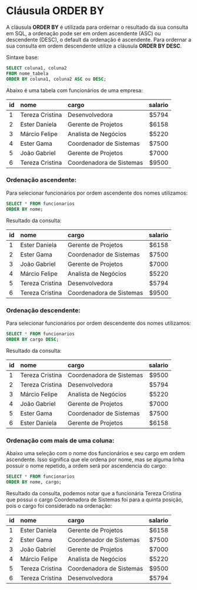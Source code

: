 # Cláusula ORDER BY

A cláusula **ORDER BY** é utilizada para ordernar o resultado da sua consulta em SQL, a ordenação pode ser em ordem ascendente (ASC) ou descendente (DESC), o default da ordenação é ascendente.
Para ordernar a sua consulta em ordem descendente utilize a cláusula **ORDER BY DESC**.

Sintaxe base:

```sql
SELECT coluna1, coluna2
FROM nome_tabela
ORDER BY coluna1, coluna2 ASC ou DESC;
```

Abaixo é uma tabela com funcionários de uma empresa:

| id | nome | cargo | salario |
| - |:-------------|:-----| --:|
| 1 | Tereza Cristina | Desenvolvedora | $5794 |
| 2 |	Ester Daniela | Gerente de Projetos | $6158 |
| 3 |	Márcio Felipe | Analista de Negócios | $5220 |
| 4	|      Ester Gama | Coordenador de Sistemas | $7500 |
| 5	|    João Gabriel | Gerente de Projetos | $7000 |
| 6	| Tereza Cristina | Coordenadora de Sistemas  | $9500 |

### Ordenação ascendente:

Para selecionar funcionários por ordem ascendente dos nomes utilizamos:

```sql
SELECT * FROM funcionarios
ORDER BY nome;
```

Resultado da consulta:

| id | nome | cargo | salario |
| - |:-------------|:-----| --:|
| 1 |	Ester Daniela | Gerente de Projetos | $6158 |
| 2	|      Ester Gama | Coordenador de Sistemas | $7500 |
| 3	|    João Gabriel | Gerente de Projetos | $7000 |
| 4 |	Márcio Felipe | Analista de Negócios | $5220 |
| 5 | Tereza Cristina | Desenvolvedora | $5794 |
| 6	| Tereza Cristina | Coordenadora de Sistemas  | $9500 |


### Ordenação descendente:

Para selecionar funcionários por ordem descendente dos nomes utilizamos:

```sql
SELECT * FROM funcionarios
ORDER BY cargo DESC;
```

Resultado da consulta:

| id | nome | cargo | salario |
| - |:-------------|:-----| --:|
| 1 | Tereza Cristina | Coordenadora de Sistemas  | $9500 |
| 2 | Tereza Cristina | Desenvolvedora | $5794 |
| 3 |	Márcio Felipe | Analista de Negócios | $5220 |   
| 4	|    João Gabriel | Gerente de Projetos | $7000 |
| 5	|      Ester Gama | Coordenador de Sistemas | $7500 |
| 6 |	Ester Daniela | Gerente de Projetos | $6158 |
 

### Ordenação com mais de uma coluna:

Abaixo uma seleção com o nome dos funcionários e seu cargo em ordem ascendente. Isso significa que ele ordena por nome, mas se alguma linha possuir o nome repetido, a ordem será por ascendencia do cargo:

```sql
SELECT * FROM funcionarios
ORDER BY nome, cargo;
```

Resultado da consulta, podemos notar que a funcionária Tereza Cristina que possui o cargo Coordenadora de Sistemas foi para a quinta posição, pois o cargo foi considerado na ordenação:

| id | nome | cargo | salario |
| - |:-------------|:-----| --:|
| 1 |	Ester Daniela | Gerente de Projetos | $6158 |
| 2	|      Ester Gama | Coordenador de Sistemas | $7500 |
| 3	|    João Gabriel | Gerente de Projetos | $7000 |
| 4 |	Márcio Felipe | Analista de Negócios | $5220 |
| 5	| Tereza Cristina | Coordenadora de Sistemas  | $9500 |
| 6 | Tereza Cristina | Desenvolvedora | $5794 |
